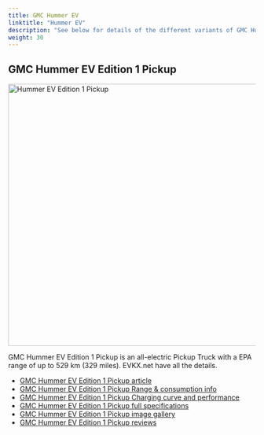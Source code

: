 ```yaml
---
title: GMC Hummer EV
linktitle: "Hummer EV"
description: "See below for details of the different variants of GMC Hummer EV"
weight: 30
---
```

## GMC Hummer EV Edition 1 Pickup

<a href="/models/gmc/hummer_ev/hummer_ev_edition_1_pickup/"><img src="https://media.evkx.net/multimedia/models/gmc/hummer_ev/hummer_ev_edition_1_pickup/main_1_st.jpg" width="800" height="533" alt="Hummer EV Edition 1 Pickup" ></a>

GMC Hummer EV Edition 1 Pickup is an all-electric Pickup Truck with a EPA range of up to 529 km (329 miles). EVKX.net have all the details. 

- [GMC Hummer EV Edition 1 Pickup article](/models/gmc/hummer_ev/hummer_ev_edition_1_pickup/)
- [GMC Hummer EV Edition 1 Pickup Range & consumption info](/models/gmc/hummer_ev/hummer_ev_edition_1_pickup//rangeandconsumption)
- [GMC Hummer EV Edition 1 Pickup Charging curve and performance](/models/gmc/hummer_ev/hummer_ev_edition_1_pickup//chargingcurve)
- [GMC Hummer EV Edition 1 Pickup full specifications](/models/gmc/hummer_ev/hummer_ev_edition_1_pickup//specifications)
- [GMC Hummer EV Edition 1 Pickup image gallery](/models/gmc/hummer_ev/hummer_ev_edition_1_pickup//gallery)
- [GMC Hummer EV Edition 1 Pickup reviews](/models/gmc/hummer_ev/hummer_ev_edition_1_pickup//reviews)

